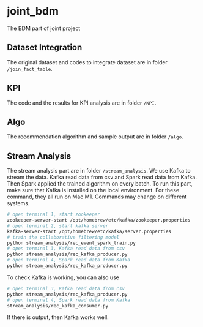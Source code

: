 # joint_bdm
The BDM part of joint project

## Dataset Integration
The original dataset and codes to integrate dataset are in folder `/join_fact_table`.

## KPI
The code and the results for KPI analysis are in folder `/KPI`.

## Algo
The recommendation algorithm and sample output are in folder `/algo`.

## Stream Analysis
The stream analysis part are in folder `/stream_analysis`.
We use Kafka to stream the data. Kafka read data from csv and Spark read data from Kafka. Then Spark applied the trained algorithm on every batch. To run this part, make sure that Kafka is installed on the local environment.
For these command, they all run on Mac M1. Commands may change on different systems.

```bash
# open terminal 1, start zookeeper
zookeeper-server-start /opt/homebrew/etc/kafka/zookeeper.properties
# open terminal 2, start kafka server
kafka-server-start /opt/homebrew/etc/kafka/server.properties
# train the collaborative filtering model
python stream_analysis/rec_event_spark_train.py
# open terminal 3, Kafka read data from csv
python stream_analysis/rec_kafka_producer.py
# open terminal 4, Spark read data from Kafka
python stream_analysis/rec_kafka_producer.py
```

To check Kafka is working, you can also use

```bash
# open terminal 3, Kafka read data from csv
python stream_analysis/rec_kafka_producer.py
# open terminal 4, Spark read data from Kafka
stream_analysis/rec_kafka_consumer.py
```

If there is output, then Kafka works well.